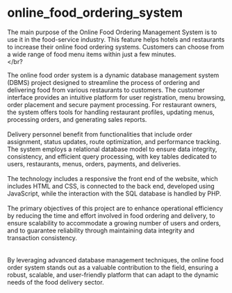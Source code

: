 # online_food_ordering_system
The main purpose of the Online Food Ordering Management System is to use it in the food-service industry. This feature helps hotels and restaurants to increase their online food ordering systems. Customers can choose from a wide range of food menu items within just a few minutes.<br></br?

The online food order system is a dynamic database management system (DBMS) project designed to streamline the process of ordering and delivering food from various restaurants to customers. The customer interface provides an intuitive platform for user registration, menu browsing, order placement and secure payment processing. For restaurant owners, the system offers tools for handling restaurant profiles, updating menus, processing orders, and generating sales reports.<br></br>
Delivery personnel benefit from functionalities that include order assignment, status updates, route optimization, and performance tracking. The system employs a relational database model to ensure data integrity, consistency, and efficient query processing, with key tables dedicated to users, restaurants, menus, orders, payments, and deliveries. 
<br></br>
The technology includes a responsive the front end of the website, which includes HTML and CSS, is connected to the back end, developed using JavaScript, while the interaction with the SQL database is handled by PHP.<br></br>
The primary objectives of this project are to enhance operational efficiency by reducing the time and effort involved in food ordering and delivery, to ensure scalability to accommodate a growing number of users and orders, and to guarantee reliability through maintaining data integrity and transaction consistency.<br></br>    
By leveraging advanced database management techniques, the online food order system stands out as a valuable contribution to the field, ensuring a robust, scalable, and user-friendly platform that can adapt to the dynamic needs of the food delivery sector.
